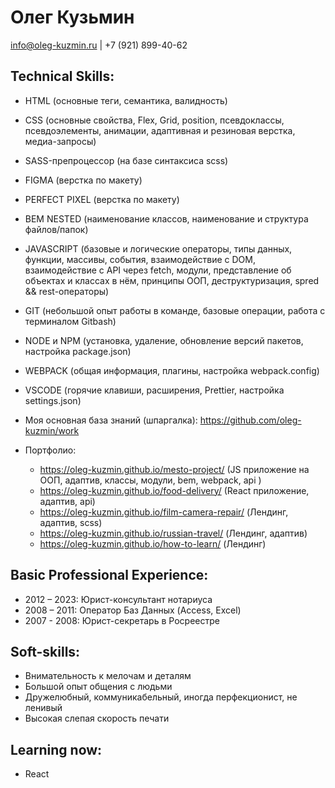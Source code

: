 # Олег Кузьмин

<span>info@oleg-kuzmin.ru</span>
<span>|</span>
<span>+7 (921) 899-40-62</span>

## Technical Skills:

- HTML (основные теги, семантика, валидность)
- CSS (основные свойства, Flex, Grid, position, псевдоклассы, псевдоэлементы, анимации, адаптивная и резиновая верстка, медиа-запросы)
- SASS-препроцессор (на базе синтаксиса scss)
- FIGMA (верстка по макету)
- PERFECT PIXEL (верстка по макету)
- BEM NESTED (наименование классов, наименование и структура файлов/папок)
- JAVASCRIPT (базовые и логические операторы, типы данных, функции, массивы, события, взаимодействие с DOM, взаимодействие с API через fetch, модули, представление об объектах и классах в нём, принципы ООП, деструктуризация, spred && rest-операторы)
- GIT (небольшой опыт работы в команде, базовые операции, работа c терминалом Gitbash)
- NODE и NPM (установка, удаление, обновление версий пакетов, настройка package.json)
- WEBPACK (общая информация, плагины, настройка webpack.config)
- VSCODE (горячие клавиши, расширения, Prettier, настройка settings.json)
- Моя основная база знаний (шпаргалка): https://github.com/oleg-kuzmin/work
- Портфолио:

  - https://oleg-kuzmin.github.io/mesto-project/
  (JS приложение на ООП, адаптив, классы, модули, bem, webpack, api )
  - https://oleg-kuzmin.github.io/food-delivery/
  (React приложение, адаптив, api)
  - https://oleg-kuzmin.github.io/film-camera-repair/
  (Лендинг, адаптив, scss)
  - https://oleg-kuzmin.github.io/russian-travel/
  (Лендинг, адаптив)
  - https://oleg-kuzmin.github.io/how-to-learn/
  (Лендинг)

## Basic Professional Experience:

- 2012 – 2023: Юрист-консультант нотариуса
- 2008 – 2011: Оператор Баз Данных (Access, Excel)
- 2007 - 2008: Юрист-секретарь в Росреестре

## Soft-skills:

- Внимательность к мелочам и деталям
- Большой опыт общения с людьми
- Дружелюбный, коммуникабельный, иногда перфекционист, не ленивый
- Высокая слепая скорость печати

## Learning now:

- React
